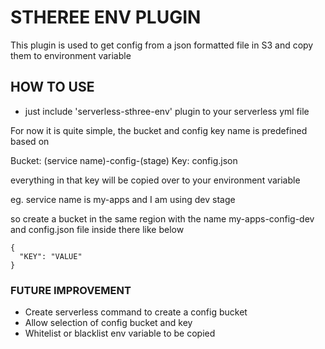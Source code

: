 # STHEREE ENV PLUGIN
This plugin is used to get config from a json formatted file in S3 and copy them to environment variable

## HOW TO USE

- just include 'serverless-sthree-env' plugin to your serverless yml file

For now it is quite simple, the bucket and config key name is predefined based on

Bucket: (service name)-config-(stage)
Key: config.json

everything in that key will be copied over to your environment variable

eg. service name is my-apps and I am using dev stage

so create a bucket in the same region with the name my-apps-config-dev and config.json file inside there like below
```
{
  "KEY": "VALUE" 
}
```

### FUTURE IMPROVEMENT

- Create serverless command to create a config bucket 
- Allow selection of config bucket and key
- Whitelist or blacklist env variable to be copied



      



